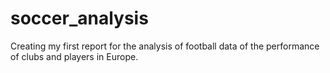 # soccer_analysis
Creating my first report for the analysis of football data of the performance of clubs and players in Europe.

